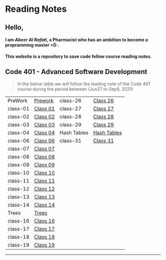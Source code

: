 # Reading Notes

## Hello,

#### I am _Abeer Al Rafati_, a Pharmacist who has an ambition to become a propramming master =D .

#### This website is a repository to save code fellow course reading notes.

## Code 401 - Advanced Software Development

> In the below table we will follow the leading note of the Code 401 course during the period between (Jun27 to Sep9, 2021)

|          |                                                                    |          |                                                                    |
| -------- | ------------------------------------------------------------------ | -------- | ------------------------------------------------------------------ |
| PreWork  | [Prework](https://abeeral-rafati.github.io/Read_Note/401/PreWork)  | class-26 | [Class 26](https://abeeral-rafati.github.io/Read_Note/401/Class26) |
| class-01 | [Class 01](https://abeeral-rafati.github.io/Read_Note/401/Class01) | class-27 | [Class 27](https://abeeral-rafati.github.io/Read_Note/401/Class27) |
| class-02 | [Class 02](https://abeeral-rafati.github.io/Read_Note/401/Class02) | class-28 | [Class 28](https://abeeral-rafati.github.io/Read_Note/401/Class28) |
| class-03 | [Class 03](https://abeeral-rafati.github.io/Read_Note/401/Class03) | class-29 | [Class 29](https://abeeral-rafati.github.io/Read_Note/401/Class29) |
| class-04 | [Class 04](https://abeeral-rafati.github.io/Read_Note/401/Class04) | Hash Tables | [Hash Tables](https://abeeral-rafati.github.io/Read_Note/401/HashTables) |
| class-06 | [Class 06](https://abeeral-rafati.github.io/Read_Note/401/Class06) |class-31 | [Class 31](https://abeeral-rafati.github.io/Read_Note/401/Class31) |
| class-07 | [Class 07](https://abeeral-rafati.github.io/Read_Note/401/Class07) |
| class-08 | [Class 08](https://abeeral-rafati.github.io/Read_Note/401/Class08) |
| class-09 | [Class 09](https://abeeral-rafati.github.io/Read_Note/401/Class09) |
| class-10 | [Class 10](https://abeeral-rafati.github.io/Read_Note/401/Class10) |
| class-11 | [Class 11](https://abeeral-rafati.github.io/Read_Note/401/Class11) |
| class-12 | [Class 12](https://abeeral-rafati.github.io/Read_Note/401/Class12) |
| class-13 | [Class 13](https://abeeral-rafati.github.io/Read_Note/401/Class13) |
| class-14 | [Class 14](https://abeeral-rafati.github.io/Read_Note/401/Class14) |
| Trees    | [Trees](https://abeeral-rafati.github.io/Read_Note/401/Trees)      |
| class-16 | [Class 16](https://abeeral-rafati.github.io/Read_Note/401/Class16) |
| class-17 | [Class 17](https://abeeral-rafati.github.io/Read_Note/401/Class17) |
| class-18 | [Class 18](https://abeeral-rafati.github.io/Read_Note/401/Class18) |
| class-19 | [Class 19](https://abeeral-rafati.github.io/Read_Note/401/Class19) |

---
